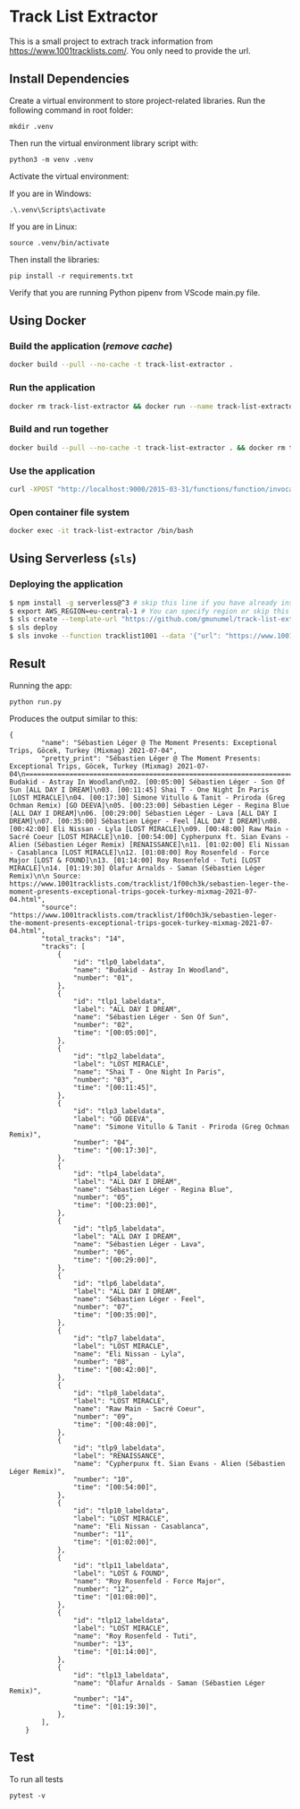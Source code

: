 # Track List Extractor

This is a small project to extrach track information from https://www.1001tracklists.com/. You only need to provide the url.

## Install Dependencies

Create a virtual environment to store project-related libraries. Run the following command in root folder:

    mkdir .venv

Then run the virtual environment library script with:

    python3 -m venv .venv

Activate the virtual environment:

If you are in Windows:

    .\.venv\Scripts\activate

If you are in Linux:

    source .venv/bin/activate

Then install the libraries:

    pip install -r requirements.txt

Verify that you are running Python pipenv from VScode main.py file.

## Using Docker

### Build the application (_remove cache_)

```bash
docker build --pull --no-cache -t track-list-extractor .
```

### Run the application

```bash
docker rm track-list-extractor && docker run --name track-list-extractor -p 9000:8080 track-list-extractor
```

### Build and run together

```bash
docker build --pull --no-cache -t track-list-extractor . && docker rm track-list-extractor && docker run --name track-list-extractor -p 9000:8080 track-list-extractor
```

### Use the application

```bash
curl -XPOST "http://localhost:9000/2015-03-31/functions/function/invocations" -d '{"url": "https://www.1001tracklists.com/tracklist/1f00ch3k/sebastien-leger-the-moment-presents-exceptional-trips-gocek-turkey-mixmag-2021-07-04.html"}'
```

### Open container file system

```bash
docker exec -it track-list-extractor /bin/bash
```

## Using Serverless (`sls`)

### Deploying the application

```bash
$ npm install -g serverless@^3 # skip this line if you have already installed Serverless Framework
$ export AWS_REGION=eu-central-1 # You can specify region or skip this line. us-east-1 will be used by default.
$ sls create --template-url "https://github.com/gmunumel/track-list-extractor/tree/main" --path docker-selenium-lambda-tracklist1001 && cd $_
$ sls deploy
$ sls invoke --function tracklist1001 --data '{"url": "https://www.1001tracklists.com/tracklist/1f00ch3k/sebastien-leger-the-moment-presents-exceptional-trips-gocek-turkey-mixmag-2021-07-04.html"}' # Done
```

## Result

Running the app:

```
python run.py
```

Produces the output similar to this:

```
{
        "name": "Sébastien Léger @ The Moment Presents: Exceptional Trips, Göcek, Turkey (Mixmag) 2021-07-04",
        "pretty_print": "Sébastien Léger @ The Moment Presents: Exceptional Trips, Göcek, Turkey (Mixmag) 2021-07-04\n===========================================================================================\n01. Budakid - Astray In Woodland\n02. [00:05:00] Sébastien Léger - Son Of Sun [ALL DAY I DREAM]\n03. [00:11:45] Shai T - One Night In Paris [LOST MIRACLE]\n04. [00:17:30] Simone Vitullo & Tanit - Priroda (Greg Ochman Remix) [GO DEEVA]\n05. [00:23:00] Sébastien Léger - Regina Blue [ALL DAY I DREAM]\n06. [00:29:00] Sébastien Léger - Lava [ALL DAY I DREAM]\n07. [00:35:00] Sébastien Léger - Feel [ALL DAY I DREAM]\n08. [00:42:00] Eli Nissan - Lyla [LOST MIRACLE]\n09. [00:48:00] Raw Main - Sacré Coeur [LOST MIRACLE]\n10. [00:54:00] Cypherpunx ft. Sian Evans - Alien (Sébastien Léger Remix) [RENAISSANCE]\n11. [01:02:00] Eli Nissan - Casablanca [LOST MIRACLE]\n12. [01:08:00] Roy Rosenfeld - Force Major [LOST & FOUND]\n13. [01:14:00] Roy Rosenfeld - Tuti [LOST MIRACLE]\n14. [01:19:30] Ólafur Arnalds - Saman (Sébastien Léger Remix)\n\n Source: https://www.1001tracklists.com/tracklist/1f00ch3k/sebastien-leger-the-moment-presents-exceptional-trips-gocek-turkey-mixmag-2021-07-04.html",
        "source": "https://www.1001tracklists.com/tracklist/1f00ch3k/sebastien-leger-the-moment-presents-exceptional-trips-gocek-turkey-mixmag-2021-07-04.html",
        "total_tracks": "14",
        "tracks": [
            {
                "id": "tlp0_labeldata",
                "name": "Budakid - Astray In Woodland",
                "number": "01",
            },
            {
                "id": "tlp1_labeldata",
                "label": "ALL DAY I DREAM",
                "name": "Sébastien Léger - Son Of Sun",
                "number": "02",
                "time": "[00:05:00]",
            },
            {
                "id": "tlp2_labeldata",
                "label": "LOST MIRACLE",
                "name": "Shai T - One Night In Paris",
                "number": "03",
                "time": "[00:11:45]",
            },
            {
                "id": "tlp3_labeldata",
                "label": "GO DEEVA",
                "name": "Simone Vitullo & Tanit - Priroda (Greg Ochman Remix)",
                "number": "04",
                "time": "[00:17:30]",
            },
            {
                "id": "tlp4_labeldata",
                "label": "ALL DAY I DREAM",
                "name": "Sébastien Léger - Regina Blue",
                "number": "05",
                "time": "[00:23:00]",
            },
            {
                "id": "tlp5_labeldata",
                "label": "ALL DAY I DREAM",
                "name": "Sébastien Léger - Lava",
                "number": "06",
                "time": "[00:29:00]",
            },
            {
                "id": "tlp6_labeldata",
                "label": "ALL DAY I DREAM",
                "name": "Sébastien Léger - Feel",
                "number": "07",
                "time": "[00:35:00]",
            },
            {
                "id": "tlp7_labeldata",
                "label": "LOST MIRACLE",
                "name": "Eli Nissan - Lyla",
                "number": "08",
                "time": "[00:42:00]",
            },
            {
                "id": "tlp8_labeldata",
                "label": "LOST MIRACLE",
                "name": "Raw Main - Sacré Coeur",
                "number": "09",
                "time": "[00:48:00]",
            },
            {
                "id": "tlp9_labeldata",
                "label": "RENAISSANCE",
                "name": "Cypherpunx ft. Sian Evans - Alien (Sébastien Léger Remix)",
                "number": "10",
                "time": "[00:54:00]",
            },
            {
                "id": "tlp10_labeldata",
                "label": "LOST MIRACLE",
                "name": "Eli Nissan - Casablanca",
                "number": "11",
                "time": "[01:02:00]",
            },
            {
                "id": "tlp11_labeldata",
                "label": "LOST & FOUND",
                "name": "Roy Rosenfeld - Force Major",
                "number": "12",
                "time": "[01:08:00]",
            },
            {
                "id": "tlp12_labeldata",
                "label": "LOST MIRACLE",
                "name": "Roy Rosenfeld - Tuti",
                "number": "13",
                "time": "[01:14:00]",
            },
            {
                "id": "tlp13_labeldata",
                "name": "Ólafur Arnalds - Saman (Sébastien Léger Remix)",
                "number": "14",
                "time": "[01:19:30]",
            },
        ],
    }
```

## Test

To run all tests

```
pytest -v
```
